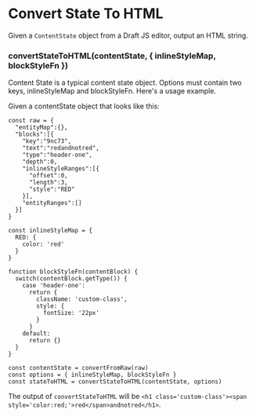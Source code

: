 # Convert State To HTML

Given a `ContentState` object from a Draft JS editor, output an HTML string.

### convertStateToHTML(contentState, { inlineStyleMap, blockStyleFn })

Content State is a typical content state object. Options must contain two keys, inlineStyleMap and blockStyleFn. Here's a usage example.

Given a contentState object that looks like this:

```
const raw = {
  "entityMap":{},
  "blocks":[{
    "key":"9nc73",
    "text":"redandnotred",
    "type":"header-one",
    "depth":0,
    "inlineStyleRanges":[{
      "offset":0,
      "length":3,
      "style":"RED"
    }],
    "entityRanges":[]
  }]
}

const inlineStyleMap = {
  RED: {
    color: 'red'
  }
}

function blockStyleFn(contentBlock) {
  switch(contentBlock.getType()) {
    case 'header-one':
      return {
        className: 'custom-class',
        style: {
          fontSize: '22px'
        }
      }
    default:
      return {}
  }
}

const contentState = convertFromRaw(raw)
const options = { inlineStyleMap, blockStyleFn }
const stateToHTML = convertStateToHTML(contentState, options)

```

The output of `convertStateToHTML` will be `<h1 class='custom-class'><span style='color:red;'>red</span>andnotred</h1>`.
